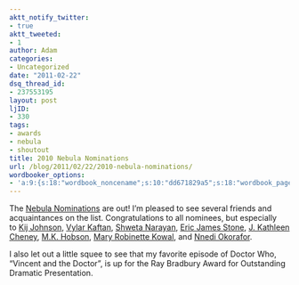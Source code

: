 ```yaml
---
aktt_notify_twitter:
- true
aktt_tweeted:
- 1
author: Adam
categories:
- Uncategorized
date: "2011-02-22"
dsq_thread_id:
- 237553195
layout: post
ljID:
- 330
tags:
- awards
- nebula
- shoutout
title: 2010 Nebula Nominations
url: /blog/2011/02/22/2010-nebula-nominations/
wordbooker_options:
- 'a:9:{s:18:"wordbook_noncename";s:10:"dd671829a5";s:18:"wordbook_page_post";s:4:"-100";s:18:"wordbook_orandpage";s:1:"2";s:23:"wordbook_default_author";s:1:"1";s:23:"wordbook_extract_length";s:3:"256";s:19:"wordbook_actionlink";s:3:"300";s:26:"wordbooker_publish_default";s:2:"on";s:18:"wordbook_attribute";s:30:"Wrote a new post on their blog";s:29:"wordbooker_status_update_text";s:35:": New blog post :  %title% - %link%";}'
---
```

The [Nebula Nominations](1) are out! I&#8217;m pleased to see several friends and acquaintances on the list. Congratulations to all nominees, but especially to [Kij Johnson](2), [Vylar Kaftan](3), [Shweta Narayan](4), [Eric James Stone](5), [J. Kathleen Cheney](6), [M.K. Hobson](7), [Mary Robinette Kowal](8), and [Nnedi Okorafor](9).

I also let out a little squee to see that my favorite episode of Doctor Who, &#8220;Vincent and the Doctor&#8221;, is up for the Ray Bradbury Award for Outstanding Dramatic Presentation.

 [1]: http://www.sfwa.org/2011/02/2010-nebula-nominees/
 [2]: http://www.kijjohnson.com/
 [3]: http://www.vylarkaftan.net/
 [4]: http://shwetanarayan.org/
 [5]: http://www.ericjamesstone.com/blog/home/
 [6]: http://j-cheney.livejournal.com/
 [7]: http://www.demimonde.com/
 [8]: http://www.maryrobinettekowal.com/
 [9]: http://nnedi.com/
